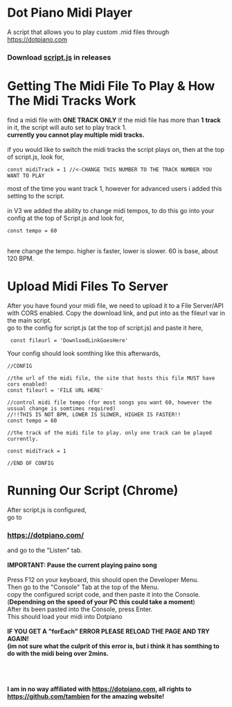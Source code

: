 # Dot Piano Midi Player
A script that allows you to play custom .mid files through https://dotpiano.com

### Download <a href="https://github.com/TOG11/DotPianoMidiPlayer/releases/tag/V3.0.0">script.js<a> in releases

# Getting The Midi File To Play & How The Midi Tracks Work
find a midi file with **ONE TRACK ONLY** If the midi file has more than **1** **track** in it, the script will auto set to play track 1. <br>
**currently you cannot play multiple midi tracks.** <br><br>
if you would like to switch the midi tracks the script plays on, then at the top of script.js, look for, 
```node 
const midiTrack = 1 //<-CHANGE THIS NUMBER TO THE TRACK NUMBER YOU WANT TO PLAY 
```
most of the time you want track 1, however for advanced users i added this setting to the script. <br>
<br> in V3 we added the ability to change midi tempos, to do this go into your config at the top of Script.js and look for,
 ```node
 const tempo = 60
 ``` 
 <br> here change the tempo. higher is faster, lower is slower. 60 is base, about 120 BPM.
                            

# Upload Midi Files To Server                                
 After you have found your midi file, we need to upload it to a File Server/API with CORS enabled.
 Copy the download link, and put into as the fileurl var in the main script.<br>
 go to the config for script.js (at the top of script.js) and paste it here,
 ```node
  const fileurl = 'DownloadLinkGoesHere'
  ```
  
  Your config should look somthing like this afterwards, 
  ```node
//CONFIG

//the url of the midi file, the site that hosts this file MUST have cors enabled!
const fileurl = 'FILE URL HERE'

//control midi file tempo (for most songs you want 60, however the ussual change is somtimes required) 
//!!THIS IS NOT BPM, LOWER IS SLOWER, HIGHER IS FASTER!!
const tempo = 60

//the track of the midi file to play. only one track can be played currently.

const midiTrack = 1

//END OF CONFIG
  
  ```
 # Running Our Script (Chrome)                             
   After script.js is configured,<br> go to 
  ### https://dotpiano.com/
  and go to the "Listen" tab.
  <br>
  <br>
  **IMPORTANT: Pause the current playing paino song** <br><br>
  Press F12 on your keyboard, this should open the Developer Menu. 
  <br> Then go to the "Console" Tab at the top of the Menu. <br>
  copy the configured script code, and then paste it into the Console. (**Dependning on the speed of your PC this could take a moment**) <br>
  After its been pasted into the Console, press Enter. <br>
  This should load your midi into Dotpiano <br>
  <br>
  **IF YOU GET A "forEach" ERROR PLEASE RELOAD THE  PAGE AND TRY AGAIN! <br> (im not sure what the culprit of this error is, but i think it has somthing to do with the midi being over 2mins.**

  <br> <br> <br>
  **I am in no way affiliated with https://dotpiano.com, all rights to https://github.com/tambien for the amazing website!**
  <br>
  <br>                  
